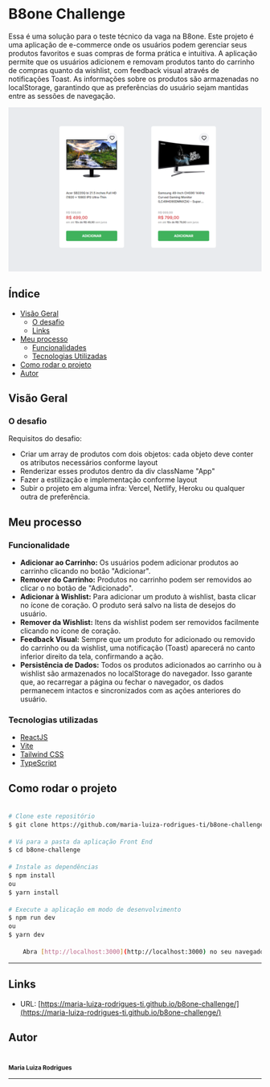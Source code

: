# B8one Challenge

Essa é uma solução para o teste técnico da vaga na B8one. Este projeto é uma aplicação de e-commerce onde os usuários podem gerenciar seus produtos favoritos e suas compras de forma prática e intuitiva. A aplicação permite que os usuários adicionem e removam produtos tanto do carrinho de compras quanto da wishlist, com feedback visual através de notificações Toast. As informações sobre os produtos são armazenadas no localStorage, garantindo que as preferências do usuário sejam mantidas entre as sessões de navegação.

![](./src/assets/screenshot.png)

## Índice

- [Visão Geral](#visao-geral)
  - [O desafio](#o-desafio)
  - [Links](#links)
- [Meu processo](#meu-process)
  - [Funcionalidades](#funcionalidades) 
  - [Tecnologias Utilizadas](#tecnologias-utilizadas)
- [Como rodar o projeto](#como-rodar-o-projeto)
- [Autor](#autor)


## Visão Geral

### O desafio

Requisitos do desafio:

 - Criar um array de produtos com dois objetos: cada objeto deve conter os atributos necessários conforme layout
 - Renderizar esses produtos dentro da div className "App"
 - Fazer a estilização e implementação conforme layout
 - Subir o projeto em alguma infra: Vercel, Netlify, Heroku ou qualquer outra de preferência.

## Meu processo

### Funcionalidade

- **Adicionar ao Carrinho:** Os usuários podem adicionar produtos ao carrinho clicando no botão "Adicionar".
- **Remover do Carrinho:** Produtos no carrinho podem ser removidos ao clicar o no botão de "Adicionado".
- **Adicionar à Wishlist:** Para adicionar um produto à wishlist, basta clicar no ícone de coração. O produto será salvo na lista de desejos do usuário.
- **Remover da Wishlist:** Itens da wishlist podem ser removidos facilmente clicando no ícone de coração.
- **Feedback Visual:** Sempre que um produto for adicionado ou removido do carrinho ou da wishlist, uma notificação (Toast) aparecerá no canto inferior direito da tela, confirmando a ação.
- **Persistência de Dados:** Todos os produtos adicionados ao carrinho ou à wishlist são armazenados no localStorage do navegador. Isso garante que, ao recarregar a página ou fechar o navegador, os dados permanecem intactos e sincronizados com as ações anteriores do usuário.

### Tecnologias utilizadas

- [ReactJS](https://pt-br.react.dev/blog/2023/03/16/introducing-react-dev)
- [Vite](https://vitejs.dev/)
- [Tailwind CSS](https://tailwindcss.com/)
- [TypeScript](https://www.typescriptlang.org/)



## Como rodar o projeto

```bash

# Clone este repositório
$ git clone https://github.com/maria-luiza-rodrigues-ti/b8one-challenge 

# Vá para a pasta da aplicação Front End
$ cd b8one-challenge

# Instale as dependências
$ npm install
ou
$ yarn install

# Execute a aplicação em modo de desenvolvimento
$ npm run dev
ou
$ yarn dev

    Abra [http://localhost:3000](http://localhost:3000) no seu navegador para ver os resultados.

```

---

## Links

- URL: [https://maria-luiza-rodrigues-ti.github.io/b8one-challenge/](https://maria-luiza-rodrigues-ti.github.io/b8one-challenge/)
  

## Autor

 <img style="border-radius: 50%;" src="https://avatars.githubusercontent.com/u/86676797?v=4" width="100px;" alt=""/>
 <br />
 <sub><b>Maria Luiza Rodrigues</b></sub></a>

---

